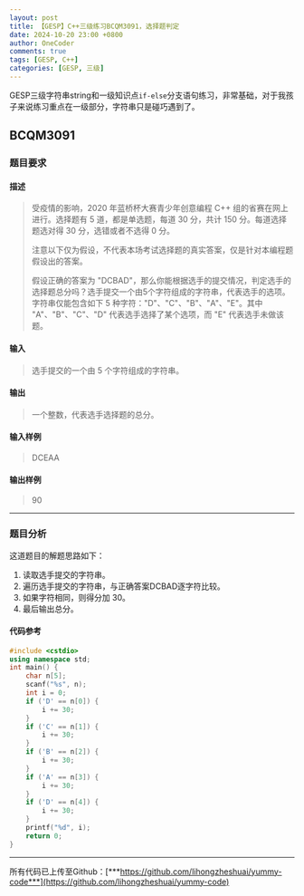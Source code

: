 ```yaml
---
layout: post
title: 【GESP】C++三级练习BCQM3091，选择题判定
date: 2024-10-20 23:00 +0800
author: OneCoder
comments: true
tags: [GESP, C++]
categories: [GESP, 三级]
---
```

GESP三级字符串string和一级知识点`if-else`分支语句练习，非常基础，对于我孩子来说练习重点在一级部分，字符串只是碰巧遇到了。

<!--more-->

## BCQM3091

### 题目要求

#### 描述

>受疫情的影响，2020 年蓝桥杯大赛青少年创意编程 C++ 组的省赛在网上进行。选择题有 5 道，都是单选题，每道 30 分，共计 150 分。每道选择题选对得 30 分，选错或者不选得 0 分。  
>
>注意以下仅为假设，不代表本场考试选择题的真实答案，仅是针对本编程题假设出的答案。  
>
>假设正确的答案为 "DCBAD"，那么你能根据选手的提交情况，判定选手的选择题总分吗？选手提交一个由5个字符组成的字符串，代表选手的选项。字符串仅能包含如下 5 种字符："D"、"C"、"B"、"A"、"E"。其中 "A"、"B"、"C"、"D" 代表选手选择了某个选项，而 "E" 代表选手未做该题。

#### 输入

>选手提交的一个由 5 个字符组成的字符串。

#### 输出

>一个整数，代表选手选择题的总分。

#### 输入样例

>DCEAA

#### 输出样例

>90

---

### 题目分析

这道题目的解题思路如下：

1. 读取选手提交的字符串。
2. 遍历选手提交的字符串，与正确答案DCBAD逐字符比较。
3. 如果字符相同，则得分加 30。
4. 最后输出总分。

#### 代码参考

```cpp
#include <cstdio>
using namespace std;
int main() {
    char n[5];
    scanf("%s", n);
    int i = 0;
    if ('D' == n[0]) {
        i += 30;
    }
    if ('C' == n[1]) {
        i += 30;
    }
    if ('B' == n[2]) {
        i += 30;
    }
    if ('A' == n[3]) {
        i += 30;
    }
    if ('D' == n[4]) {
        i += 30;
    }
    printf("%d", i);
    return 0;
}
```

---

所有代码已上传至Github：[***https://github.com/lihongzheshuai/yummy-code***](https://github.com/lihongzheshuai/yummy-code)
